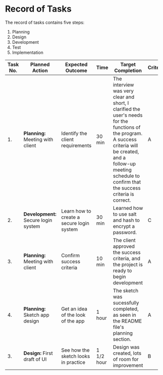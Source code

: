 # Record of Tasks

The record of tasks contains five steps:
1. Planning
2. Design
3. Development
4. Test
5. Implementation

| Task No. | Planned Action | Expected Outcome | Time | Target Completion | Criterion |
| - | - | - | - | - | - |
|1.| **Planning:** Meeting with client |  Identify the client requirements | 30 min | The interview was very clear and short, I clarified the user's needs for the functions of the program. A success criteria will be created, and a follow-up meeting schedule to confirm that the success criteria is correct. | A |
|2.| **Development:** Secure login system | Learn how to create a secure login system | 30 min | Learned how to use salt and hash to encrypt a password. | C |
|3.| **Planning:** Meeting with client | Confirm success criteria | 10 min | The client approved the success criteria, and the project is ready to begin development | A |
|4.| **Planning:** Sketch app design | Get an idea of the look of the app | 1 hour | The sketch was sucessfully completed, as seen in the README file's planning section. | A |
|3.| **Design:** First draft of UI | See how the sketch looks in practice | 1 1/2 hour | Design was created, lots of room for improvement | B |
